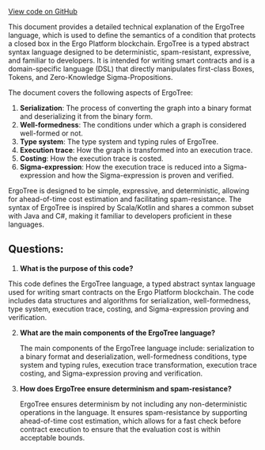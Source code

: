 [View code on GitHub](sigmastate-interpreterhttps://github.com/ScorexFoundation/sigmastate-interpreter/docs/spec/spec.tex)

This document provides a detailed technical explanation of the ErgoTree language, which is used to define the semantics of a condition that protects a closed box in the Ergo Platform blockchain. ErgoTree is a typed abstract syntax language designed to be deterministic, spam-resistant, expressive, and familiar to developers. It is intended for writing smart contracts and is a domain-specific language (DSL) that directly manipulates first-class Boxes, Tokens, and Zero-Knowledge Sigma-Propositions.

The document covers the following aspects of ErgoTree:

1. **Serialization**: The process of converting the graph into a binary format and deserializing it from the binary form.
2. **Well-formedness**: The conditions under which a graph is considered well-formed or not.
3. **Type system**: The type system and typing rules of ErgoTree.
4. **Execution trace**: How the graph is transformed into an execution trace.
5. **Costing**: How the execution trace is costed.
6. **Sigma-expression**: How the execution trace is reduced into a Sigma-expression and how the Sigma-expression is proven and verified.

ErgoTree is designed to be simple, expressive, and deterministic, allowing for ahead-of-time cost estimation and facilitating spam-resistance. The syntax of ErgoTree is inspired by Scala/Kotlin and shares a common subset with Java and C#, making it familiar to developers proficient in these languages.
## Questions: 
 1. **What is the purpose of this code?**

   This code defines the ErgoTree language, a typed abstract syntax language used for writing smart contracts on the Ergo Platform blockchain. The code includes data structures and algorithms for serialization, well-formedness, type system, execution trace, costing, and Sigma-expression proving and verification.

2. **What are the main components of the ErgoTree language?**

   The main components of the ErgoTree language include: serialization to a binary format and deserialization, well-formedness conditions, type system and typing rules, execution trace transformation, execution trace costing, and Sigma-expression proving and verification.

3. **How does ErgoTree ensure determinism and spam-resistance?**

   ErgoTree ensures determinism by not including any non-deterministic operations in the language. It ensures spam-resistance by supporting ahead-of-time cost estimation, which allows for a fast check before contract execution to ensure that the evaluation cost is within acceptable bounds.